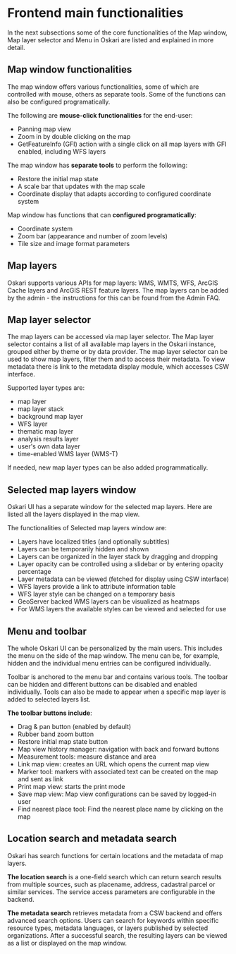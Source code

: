 # Frontend main functionalities

In the next subsections some of the core functionalities of the Map window, Map layer selector and Menu in Oskari are listed and explained in more detail.

## Map window functionalities

The map window offers various functionalities, some of which are controlled with mouse, others as separate tools. Some of the functions can also be configured programatically.

The following are **mouse-click functionalities** for the end-user:
- Panning map view
- Zoom in by double clicking on the map
- GetFeatureInfo (GFI) action with a single click on all map layers with GFI enabled, including WFS layers

The map window has **separate tools** to perform the following:
- Restore the initial map state
- A scale bar that updates with the map scale
- Coordinate display that adapts according to configured coordinate system

Map window has functions that can **configured programatically**:
- Coordinate system
- Zoom bar (appearance and number of zoom levels)
- Tile size and image format parameters

## Map layers

Oskari supports various APIs for map layers: WMS, WMTS, WFS, ArcGIS Cache layers and ArcGIS REST feature layers. The map layers can be added by the admin - the instructions for this can be found from the Admin FAQ.

## Map layer selector

The map layers can be accessed via map layer selector. The Map layer selector contains a list of all available map layers in the Oskari instance, grouped either by theme or by data provider. The map layer selector can be used to show map layers, filter them and to access their metadata. To view metadata there is link to the metadata display module, which accesses CSW interface.

Supported layer types are:
- map layer
- map layer stack
- background map layer
- WFS layer
- thematic map layer
- analysis results layer
- user's own data layer
- time-enabled WMS layer (WMS-T)

If needed, new map layer types can be also added programmatically.

## Selected map layers window

Oskari UI has a separate window for the selected map layers. Here are listed all the layers displayed in the map view.

The functionalities of Selected map layers window are:

- Layers have localized titles (and optionally subtitles)
- Layers can be temporarily hidden and shown
- Layers can be organized in the layer stack by dragging and dropping
- Layer opacity can be controlled using a slidebar or by entering opacity percentage
- Layer metadata can be viewed (fetched for display using CSW interface)
- WFS layers provide a link to attribute information table
- WFS layer style can be changed on a temporary basis
- GeoServer backed WMS layers can be visualized as heatmaps
- For WMS layers the available styles can be viewed and selected for use

## Menu and toolbar

The whole Oskari UI can be personalized by the main users. This includes the menu on the side of the map window. The menu can be, for example, hidden and the individual menu entries can be configured individually.

Toolbar is anchored to the menu bar and contains various tools. The toolbar can be hidden and different buttons can be disabled and enabled individually. Tools can also be made to appear when a specific map layer is added to selected layers list.

**The toolbar buttons include**:
- Drag & pan button (enabled by default)
- Rubber band zoom button
- Restore initial map state button
- Map view history manager: navigation with back and forward buttons
- Measurement tools: measure distance and area
- Link map view: creates an URL which opens the current map view
- Marker tool: markers with associated text can be created on the map and sent as link
- Print map view: starts the print mode
- Save map view: Map view configurations can be saved by logged-in user
- Find nearest place tool: Find the nearest place name by clicking on the map

## Location search and metadata search

Oskari has search functions for certain locations and the metadata of map layers.

**The location search** is a one-field search which can return search results from multiple sources, such as placename, address, cadastral parcel or similar services. The service access parameters are configurable in the backend.

**The metadata search** retrieves metadata from a CSW backend and offers advanced search options. Users can search for keywords within specific resource types, metadata languages, or layers published by selected organizations. After a successful search, the resulting layers can be viewed as a list or displayed on the map window.
